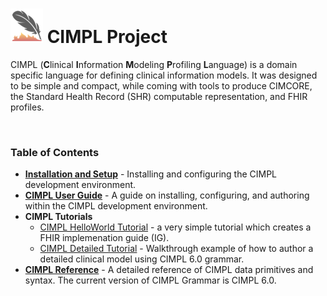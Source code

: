 #  ![](img_cimpl/cimpl-logo.png) CIMPL Project

CIMPL (**C**linical **I**nformation **M**odeling **P**rofiling **L**anguage) is a domain specific language for defining clinical information models. It was designed to be simple and compact, while coming with tools to produce CIMCORE, the Standard Health Record (SHR) computable representation, and FHIR profiles.

<br />

### Table of Contents

* [**Installation and Setup**](cimplInstall.md) - Installing and configuring the CIMPL development environment.
* [**CIMPL User Guide**](cimpl6UserGuide.md) - A guide on installing, configuring, and authoring within the CIMPL development environment.
* **CIMPL Tutorials**
    - [CIMPL HelloWorld Tutorial](cimpl6Tutorial_helloWorld.md) - a very simple tutorial which creates a FHIR implemenation guide (IG).
    - [CIMPL Detailed Tutorial](cimpl6Tutorial_detail.md) - Walkthrough example of how to author a detailed clinical model using CIMPL 6.0 grammar.
* [**CIMPL Reference**](cimpl6Reference.md) - A detailed reference of CIMPL data primitives and syntax.  The current version of CIMPL Grammar is CIMPL 6.0.